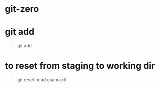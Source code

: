 # git-zero

# git add
>
> git add .

# to reset from staging to working dir
> git reset head osama.rtf